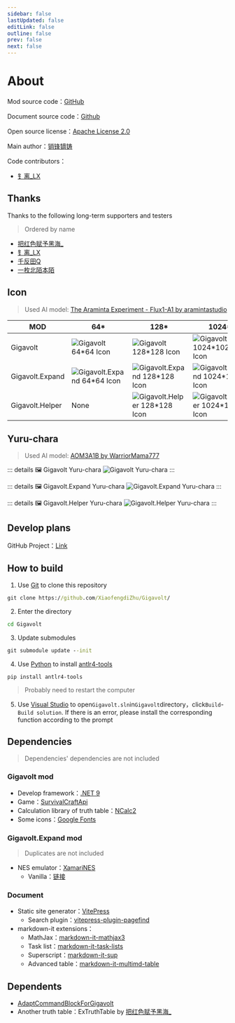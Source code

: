 ```yaml
---
sidebar: false
lastUpdated: false
editLink: false
outline: false
prev: false
next: false
---
```


# About

Mod source code：[GitHub](https://github.com/XiaofengdiZhu/Gigavolt/)

Document source code：[Github](https://github.com/XiaofengdiZhu/GigavoltDoc/)

Open source license：[Apache License 2.0](https://github.com/XiaofengdiZhu/Gigavolt/blob/main/LICENSE.txt)

Main author：[销锋镝铸](https://github.com/XiaofengdiZhu)

Code contributors：

* [钅离_LX](https://github.com/CS-LX)

<!--@include: ./parts/feedback.md-->

## Thanks

Thanks to the following long-term supporters and testers
> Ordered by name

* [把红色赋予黑海_](https://gitee.com/THPRC)
* [钅离_LX](https://github.com/CS-LX)
* [千反田Q](https://tieba.baidu.com/home/main/?id=tb.1.8655ef45.iDFQv1eGqmen_1Lqsi_BUg)
* [一枚北陌本陌](https://space.bilibili.com/1766875450)

## Icon

> Used AI model: [The Araminta Experiment - Flux1-A1 by aramintastudio](https://civitai.com/models/463163?modelVersionId=742904)

<table :class="$style.table_align_center">
    <thead>
        <tr>
            <th>MOD</th>
            <th>64*</th>
            <th>128*</th>
            <th>1024*</th>
        </tr>
    </thead>
    <tbody>
        <tr>
            <td>Gigavolt</td>
            <td><img src="../public/logo_light_64.webp" alt="Gigavolt 64*64 Icon" /></td>
            <td><img src="../public/logo_light_128.webp" alt="Gigavolt 128*128 Icon" /></td>
            <td><img src="../public/logo_light_1024.webp" alt="Gigavolt 1024*1024 Icon" /></td>
        </tr>
        <tr>
            <td>Gigavolt.Expand</td>
            <td><img src="../public/logo_dark_64.webp" alt="Gigavolt.Expand 64*64 Icon" /></td>
            <td><img src="../public/logo_dark_128.webp" alt="Gigavolt.Expand 128*128 Icon" /></td>
            <td><img src="../public/logo_dark_1024.webp" alt="Gigavolt.Expand 1024*1024 Icon" /></td>
        </tr>
        <tr>
            <td>Gigavolt.Helper</td>
            <td>None</td>
            <td><img src="../public/logo_helper_128.webp" alt="Gigavolt.Helper 128*128 Icon" /></td>
            <td><img src="../public/logo_helper_1024.webp" alt="Gigavolt.Helper 1024*1024 Icon" /></td>
        </tr>
    </tbody>
</table>

## Yuru-chara

> Used AI model: [AOM3A1B by WarriorMama777](https://huggingface.co/WarriorMama777/OrangeMixs#aom3a1b)

::: details 🖼️ Gigavolt Yuru-chara
![Gigavolt Yuru-chara](../public/images/poster-girl/GigavoltPosterGirl.webp)
:::

::: details 🖼️ Gigavolt.Expand Yuru-chara
![Gigavolt.Expand Yuru-chara](../public/images/poster-girl/GigavoltExpandPosterGirl.webp)
:::

::: details 🖼️ Gigavolt.Helper Yuru-chara
![Gigavolt.Helper Yuru-chara](../public/images/poster-girl/GigavoltHelperPosterGirl.webp)
:::

## Develop plans

GitHub Project：[Link](https://github.com/users/XiaofengdiZhu/projects/1/views/1)

## How to build

1. Use [Git](https://git-scm.com/downloads) to clone this repository

```bat
git clone https://github.com/XiaofengdiZhu/Gigavolt/
```

2. Enter the directory

```bat
cd Gigavolt
```

3. Update submodules

```bat
git submodule update --init
```

4. Use [Python](https://www.python.org/downloads/) to install [antlr4-tools](https://github.com/antlr/antlr4-tools)

```
pip install antlr4-tools
```

> Probably need to restart the computer

5. Use [Visual Studio](https://visualstudio.microsoft.com/) to open`Gigavolt.sln`in`Gigavolt`directory，click`Build`-`Build solution`. If there is an error, please install the corresponding function according to the prompt

## Dependencies

> Dependencies' dependencies are not included

### Gigavolt mod

* Develop framework：[.NET 9](https://dotnet.microsoft.com/)
* Game：[SurvivalCraftApi](https://gitee.com/SC-SPM/SurvivalcraftApi)
* Calculation library of truth table：[NCalc2](https://github.com/XiaofengdiZhu/NCalc2)
* Some icons：[Google Fonts](https://fonts.google.com/icons)

### Gigavolt.Expand mod

> Duplicates are not included

* NES emulator：[XamariNES](https://github.com/XiaofengdiZhu/Gigavolt/tree/main/Gigavolt.Expand/reference/XamariNES)
    * Vanilla：[链接](https://github.com/enusbaum/XamariNES)

### Document

* Static site generator：[VitePress](https://vitepress.dev/)
    * Search plugin：[vitepress-plugin-pagefind](https://github.com/ATQQ/sugar-blog/tree/master/packages/vitepress-plugin-pagefind)
* markdown-it extensions：
    * MathJax：[markdown-it-mathjax3](https://github.com/nzt/markdown-it-mathjax3#readme)
    * Task list：[markdown-it-task-lists](https://github.com/revin/markdown-it-task-lists#readme)
    * Superscript：[markdown-it-sup](https://github.com/markdown-it/markdown-it-sup#readme)
    * Advanced table：[markdown-it-multimd-table](https://github.com/jppellet/markdown-it-multimd-table-ext#readme)

## Dependents

* [AdaptCommandBlockForGigavolt](https://github.com/XiaofengdiZhu/AdaptCommandBlockForGigavolt)
* Another truth table：ExTruthTable by [把红色赋予黑海_](https://gitee.com/THPRC)

<style module>
.table_align_center {
    & tr th {
        text-align: center;
    }
    & td {
        text-align: center;
        & img {
            margin: auto;
        }
    }
}
</style>